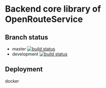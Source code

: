 # Backend core library of OpenRouteService

## Branch status

- master
  [![build status](https://gitlab.gistools.geog.uni-heidelberg.de/giscience/openrouteservice/core/badges/master/build.svg)](https://gitlab.gistools.geog.uni-heidelberg.de/giscience/openrouteservice/core/commits/master)
- development
  [![build status](https://gitlab.gistools.geog.uni-heidelberg.de/giscience/openrouteservice/core/badges/development/build.svg)](https://gitlab.gistools.geog.uni-heidelberg.de/giscience/openrouteservice/core/commits/development)

## Deployment

docker

